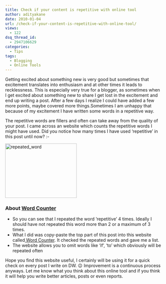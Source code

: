 ```yaml
---
title: Check if your content is repetitive with online tool
author: adityakane
date: 2010-01-04
url: /check-if-your-content-is-repetitive-with-online-tool/
views:
  - 122
dsq_thread_id:
  - 2947106629
categories:
  - Tips
tags:
  - Blogging
  - Online Tools
---
```

Getting excited about something new is very good but sometimes that excitement translates into enthusiasm and at other times it leads to recklessness. This is especially very true for a blogger, as sometimes when I get excited about something new to share I get lost in the excitement and end up writing a post. After a few days I realize I could have added a few more points, maybe covered more things.Sometimes I am unhappy that because of my excitement I have written some words in a repetitive way.

The repetitive words are fillers and often can take away from the quality of your post. I came across an website which counts the repetitive words I might have used. Did you notice how many times I have used &#8216;repetitive&#8217; in this post until now? <img src="http://devilsworkshop.org/wp-includes/images/smilies/simple-smile.png" alt=":-)" class="wp-smiley" style="height: 1em; max-height: 1em;" />

<img class="alignnone size-full wp-image-18482" title="repeated_word" src="http://cdn.devilsworkshop.org/files/2010/01/repeated_word.png" alt="repeated_word" width="230" height="175" />

### About <a href="http://wordcounter.com" onclick="_gaq.push(['_trackEvent', 'outbound-article', 'http://wordcounter.com', 'Word Counter']);" >Word Counter</a>

  * So you can see that I repeated the word &#8216;repetitive&#8217; 4 times. Ideally I should have not repeated this word more than 2 or a maximum of 3 times.
  * What I did was copy-paste the top part of this post into this website called<a href="http://wordcounter.com/" onclick="_gaq.push(['_trackEvent', 'outbound-article', 'http://wordcounter.com/', ' Word Counter']);" > Word Counter</a>. It checked the repeated words and gave me a list.
  * The website allows you to omit words like &#8216;if&#8217;, &#8216;to&#8217; which obviously will be repeated often

Hope you find this website useful, I certainly will be using it for a quick check on every post I write on DW. 😉 Improvement is a continuous process anyways. Let me know what you think about this online tool and if you think it will help you write better articles, posts or even reports.

